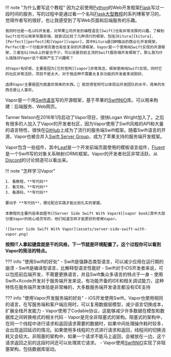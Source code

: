 !!! note "为什么要写这个教程"
    因为之前使用[Python]的Web开发框架[Flask]写过一段时间的服务，写的过程中是通过看一个名叫[Flask大型教程][flask mega turorial]的系列博客学习的，
    觉得作者写的很好，也让我感受到了写Web页面和后端服务的乐趣。

    我同时也是一名iOS开发者，对苹果公司开发的编程语言[Swift]也有非常浓厚的兴趣，了解到Swift也可以用来写服务端，就尝试比较了几种流行的框架，包括[Kitura][kitura]、[Perfect][perfect]和[Vapor][vapor]，其中Kitura是IBM推出的商业化开发框架，Perfect是一个功能非常完善也有些复杂的开源框架，Vapor是一个使用纯Swift实现的开源框架，三者在GitHub上的星也不少，可以说是目前主流的Swift服务端开发框架了。那么我为什么独独对Vapor这个框架产生了兴趣呢？

    对Vapor有好感，主要是因为[它的官网][vapor]非常简洁，框架使用纯Swift实现，同时它的社区非常活跃，项目不是太大，对于我这种不需要太复杂功能的开发者来说刚好。

    选择Vapor主要是因为我喜欢简单的东西。🤣 我觉得官网可以体现出开发团队的水平，简单的东西总是让人喜欢。

Vapor是一个用[Swift语言](swift-lang)写的开源框架，基于苹果的[SwiftNIO]库。可以用来构建：后端服务、Web网页。

Tanner Nelson在2016年1月启动了Vapor项目，很快Logan Wright加入了。之后有很多的人加入了Vapor的开发者社区，因为Vapor使用了Swift风格的API和大量的语言特性，很快在[GitHub]上成为了流行的服务端Swift框架。随着Swift语言的开源，Vapor也被合并入[Swift Server Group][sswg]，成为了苹果支持的服务端开发框架。

Vapor包含一些组件，其中[Leaf][leaf]是一个开发前端页面使用的模板语言组件，[Fluent][fluent]是一个Swift写的对象关系映射(ORM)框架。Vapor的开发者社区非常活跃，从[Discord][vapor discord]的讨论频道可以看出来。

!!! note "怎样学习Vapor"

    1. 看教程，**写代码**
    2. 看文档，**写代码**
    3. 看源码，**写代码**

    要动手 **写代码**，理论配合实践才能比较扎实的掌握。
    
    本教程的主要内容来自图书[《Server Side Swift With Vapor》][vapor book]其中大部分是Vapor的核心成员写的，他们知道怎样才能更好的使用Vapor。

    ![Server Side Swift With Vapor](assets/server-side-swift-with-vapor.png)

**按照IT人拿起键盘就是干的风格，下一节就是环境配置了。这个过程你可以看到Vapor的简洁的特点。**

??? info "使用Swift的好处"
    - Swift是强静态类型语言，可以减少应用在运行期的崩溃
    - Swift是编译型语言，比解释型语言性能好
    - Swift对于iOS开发者来说，可以包揽前后端开发，不需要更换语言，并且Swift集众多语言的特点于一身
    - 使用Swift+Xcode开发对于服务端开发来说，有功能齐备的IDE和相关调试能力，这种特性在服务端开发体验是非常棒的，大多数服务端开发语言都没有IDE支持

??? info "使用Vapor开发服务端的好处"
    - iOS开发使用Swift，Vapor也使用相同的语言，在写服务端和客户端应用时，可以复用数据层模型，减少语言切换成本，扩展全栈开发能力
    - Vapor使用了Codable协议，这能够减少许多数据在模型和数据库之间转换格式的相关代码
    - Vapor是完全非阻塞式的架构。阻塞式的架构中，在同一个线程中进行请求和返回请求需要的数据时，如果中间处理操作耗时较多，会出现返回延迟的情况。如果使用多线程的方式进行请求和返回，线程间的切换消耗又会较大。非阻塞的架构中，如果一个请求不能马上返回，会被放在一边，这个请求返回之前的这段时间还可以处理其它请求。
    - Vapor使用[SwiftNIO]实现了非阻塞架构，包括数据库驱动。

[python]: <https://www.python.org/>
[flask]: <https://flask.palletsprojects.com/>
[flask mega turorial]: <https://blog.miguelgrinberg.com/post/the-flask-mega-tutorial-part-i-hello-world>
[Swift]: <https://www.swift.org/>
[kitura]: <https://www.kitura.dev>
[perfect]: <https://www.perfect.org>
[vapor]: <https://vapor.codes>
[sswg]: <https://www.swift.org/sswg/>
[leaf]: <https://swiftpackageindex.com/vapor/leaf>
[fluent]: <https://swiftpackageindex.com/vapor/fluent>
[vapor discord]: <https://discord.com/invite/vapor>
[vapor book]: <https://store.kodeco.com/products/server-side-swift-with-vapor>
[swiftnio]: <https://github.com/apple/swift-nio>
[swift-lang]: <https://docs.swift.org/swift-book/documentation/the-swift-programming-language/>
[github]: <https://github.com>